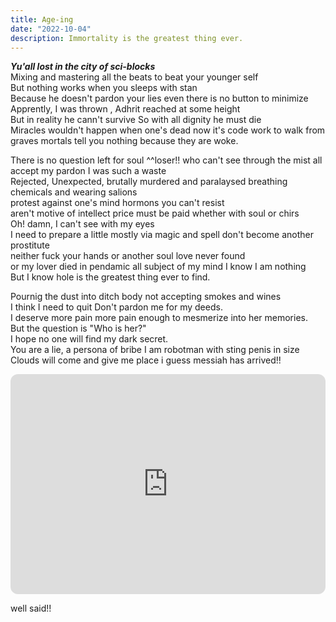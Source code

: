```yaml
---
title: Age-ing
date: "2022-10-04"
description: Immortality is the greatest thing ever.
---
```



***Yu'all lost in the city of sci-blocks***
<br />
Mixing and mastering all the beats to beat your younger self
<br />
But nothing works when you sleeps with stan 
<br />
Because he doesn't pardon your lies
even there is no button to minimize
<br />
Apprently, I was thrown , Adhrit reached at some height
<br />
But in reality he cann't survive 
So with all dignity he must die
<br />
Miracles wouldn't happen when one's dead
now it's code work to walk from graves
mortals tell you nothing
because they are woke. 

There is no question left for soul ^^loser!!
who can't see through the mist
all accept my pardon
I was such a waste
<br />
Rejected, Unexpected, brutally murdered and paralaysed
breathing chemicals and wearing salions 
<br />
protest against one's mind
hormons you can't resist
<br />
aren't motive of intellect
price must be paid whether with soul or chirs
<br />
Oh! damn, I can't see with my eyes
<br />
I need to prepare a little
mostly via magic and spell
don't become another prostitute
<br />
neither fuck your hands or another soul
love never found
<br />
or my lover died in pendamic
all subject of my mind
I know I am nothing
<br />
But I know hole is the greatest thing ever to find.


Pournig the dust into ditch
body not accepting smokes and wines
<br />
I think I need to quit
Don't pardon me for my deeds.
<br />
I deserve more pain
more pain enough to mesmerize into her memories. 
<br />
But the question is "Who is her?"
<br />
I hope no one will find my dark secret.
<br />
You are a lie, a persona of bribe
I am robotman with sting penis in size
<br />
Clouds will come and give me place
i guess messiah has arrived!!

<iframe style="border-radius:12px" src="https://open.spotify.com/embed/track/7EDlm7g0pTfkKC6LLalxTh?utm_source=generator" width="100%" height="352" frameBorder="0" allowfullscreen="" allow="autoplay; clipboard-write; encrypted-media; fullscreen; picture-in-picture" loading="lazy"></iframe>


well said!!